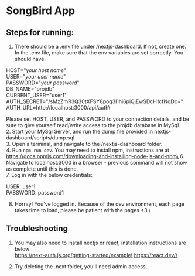 # SongBird App

## Steps for running:
1. There should be a .env file under /nextjs-dashboard. If not, create one. In the .env file, make sure that the env variables are set correctly. You should have:

HOST="*your host name*"\
USER="*your user name*"\
PASSWORD="*your password*"\
DB_NAME="projdb"\
CURRENT_USER="user1"\
AUTH_SECRET="/sMzZmR3Q30tXFSY8poq3l1hi6piQjEwSDcH1cfNqDc="\
AUTH_URL=http://localhost:3000/api/auth\

Please set HOST, USER, and PASSWORD to your connection details, and be sure to give yourself read/write access to the projdb database in MySql.\
2. Start your MySql Server, and run the dump file provided in nextjs-dashboard/scripts/dump.sql\
3. Open a terminal, and navigate to the /nextjs-dashboard folder.\
4. Run `npm run dev`. You may need to install npm, instructions are at https://docs.npmjs.com/downloading-and-installing-node-js-and-npm\
6. Navigate to localhost:3000 in a browser - previous command will not show as complete until this is done.\
7. Log in with the below credentials:

USER: user1\
PASSWORD: password1

8. Horray! You've logged in. Because of the dev environment, each page takes time to load, please be patient with the pages <3.\

## Troubleshooting
1. You may also need to install nextjs or react, installation instructions are below\
https://next-auth.js.org/getting-started/example\
https://react.dev/\

2. Try deleting the .next folder, you'll need admin access.
